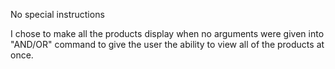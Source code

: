 No special instructions

I chose to make all the products display when no arguments were given into "AND/OR" command to give the user the ability to view all of the products at once.